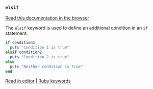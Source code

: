 ### `elsif`

[Read this documentation in the browser](https://github.com/Shopify/ruby-lsp/blob/main/static_docs/elsif.md)

The `elsif` keyword is used to define an additional condition in an `if` statement.

```ruby
if condition1
  puts "Condition 1 is true"
elsif condition2
  puts "Condition 2 is true"
else
  puts "Neither condition is true"
end
```

[Read in editor](static_docs/elsif.md) | [Ruby keywords](https://docs.ruby-lang.org/en/3.3/keywords_rdoc.html)
